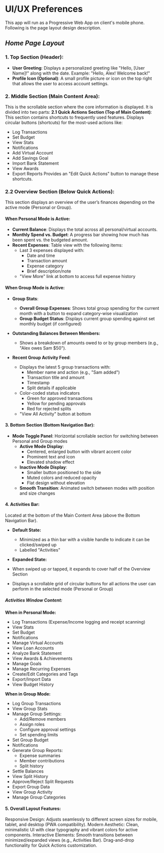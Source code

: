 # UI/UX Preferences
This app will run as a Progressive Web App on client's mobile phone.
Following is the page layout design description.

## *Home Page Layout*
### 1. Top Section (Header):
- **User Greeting**:
Displays a personalized greeting like "Hello, [User Name]!" along with the date.
Example: "Hello, Alex! Welcome back!"
- **Profile Icon (Optional)**:
A small profile picture or icon on the top right that allows the user to access account settings.

### 2. Middle Section (Main Content Area):
This is the scrollable section where the core information is displayed. It is divided into two parts:
**2.1 Quick Actions Section (Top of Main Content)**:
This section contains shortcuts to frequently used features.
Displays circular buttons (shortcuts) for the most-used actions like:
- Log Transactions
- Set Budget
- View Stats
- Notifications
- Add Virtual Account
- Add Savings Goal
- Import Bank Statement
- View Awards
- Export Reports
Provides an "Edit Quick Actions" button to manage these shortcuts.

### 2.2 Overview Section (Below Quick Actions):
This section displays an overview of the user’s finances depending on the active mode (Personal or Group).

#### When Personal Mode is Active:

- **Current Balance**: Displays the total across all personal/virtual accounts.
- **Monthly Spend vs. Budget**: A progress bar showing how much has been spent vs. the budgeted amount.
- **Recent Expenses**:
  Table view with the following items:
  - Last 3 expenses displayed with:
    - Date and time
    - Transaction amount
    - Expense category
    - Brief description/note
  - "View More" link at bottom to access full expense history 

#### When Group Mode is Active:

- **Group Stats**:
  - **Overall Group Expenses**: Shows total group spending for the current month with a button to expand category-wise visualization
  - **Group Budget Status**: Displays current group spending against set monthly budget (if configured)

- **Outstanding Balances Between Members:**
  - Shows a breakdown of amounts owed to or by group members (e.g., "Alex owes Sam $50").

- **Recent Group Activity Feed**:
  - Displays the latest 5 group transactions with:
    - Member name and action (e.g., "Sam added")
    - Transaction title and amount
    - Timestamp
    - Split details if applicable
  - Color-coded status indicators
    - Green for approved transactions
    - Yellow for pending approvals
    - Red for rejected splits
  - "View All Activity" button at bottom

#### 3. Bottom Section (Bottom Navigation Bar):
- **Mode Toggle Panel**: Horizontal scrollable section for switching between Personal and Group modes
  - **Active Mode Display**:
    - Centered, enlarged button with vibrant accent color
    - Prominent text and icon
    - Elevated shadow effect
  - **Inactive Mode Display**:
    - Smaller button positioned to the side
    - Muted colors and reduced opacity
    - Flat design without elevation
  - **Smooth Transition**: Animated switch between modes with position and size changes

#### 4. Activities Bar:
Located at the bottom of the Main Content Area (above the Bottom Navigation Bar).

- **Default State:**
  - Minimized as a thin bar with a visible handle to indicate it can be clicked/swiped up
  - Labelled "Activities"

- **Expanded State:**
- When swiped up or tapped, it expands to cover half of the Overview Section
- Displays a scrollable grid of circular buttons for all actions the user can perform in the selected mode (Personal or Group)

##### Activities Window Content:
**When in Personal Mode:**
- Log Transactions (Expense/Income logging and receipt scanning)
- View Stats
- Set Budget
- Notifications
- Manage Virtual Accounts
- View Loan Accounts
- Analyze Bank Statement
- View Awards & Achievements
- Manage Goals
- Manage Recurring Expenses
- Create/Edit Categories and Tags
- Export/Import Data
- View Budget History

**When in Group Mode:**
- Log Group Transactions
- View Group Stats
- Manage Group Settings:
  - Add/Remove members
  - Assign roles
  - Configure approval settings
  - Set spending limits
- Set Group Budget
- Notifications
- Generate Group Reports:
  - Expense summaries
  - Member contributions
  - Split history
- Settle Balances
- View Split History
- Approve/Reject Split Requests
- Export Group Data
- View Group Activity
- Manage Group Categories

#### 5. Overall Layout Features:
Responsive Design:
Adjusts seamlessly to different screen sizes for mobile, tablet, and desktop (PWA compatibility).
Modern Aesthetic:
Clean, minimalistic UI with clear typography and vibrant colors for active components.
Interactive Elements:
Smooth transitions between minimized/expanded views (e.g., Activities Bar).
Drag-and-drop functionality for Quick Actions customization.